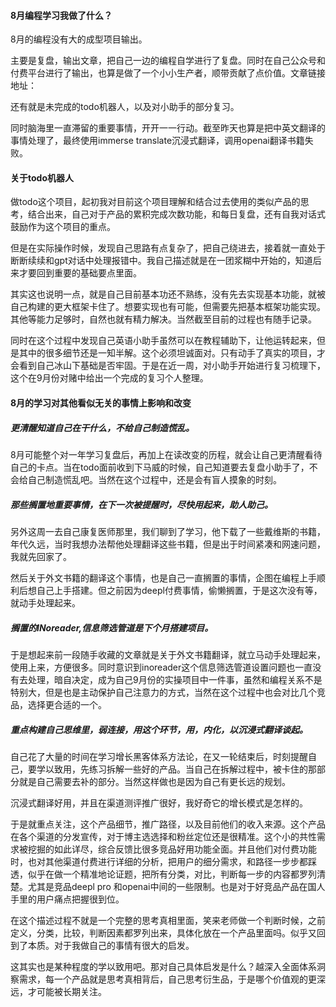 #### 8月编程学习我做了什么？

8月的编程没有大的成型项目输出。

主要是复盘，输出文章，把自己一边的编程自学进行了复盘。同时在自己公众号和付费平台进行了输出，也算是做了一个小小生产者，顺带贡献了点价值。文章链接地址：



还有就是未完成的todo机器人，以及对小助手的部分复习。

同时脑海里一直滞留的重要事情，开开一一行动。截至昨天也算是把中英文翻译的事情处理了，最终使用immerse translate沉浸式翻译，调用openai翻译书籍失败。

#### 关于todo机器人

做todo这个项目，起初我对目前这个项目理解和结合过去使用的类似产品的思考，结合出来，自己对于产品的累积完成次数功能，和每日复盘，还有自我对话式鼓励作为这个项目的重点。



但是在实际操作时候，发现自己思路有点复杂了，把自己绕进去，接着就一直处于断断续续和gpt对话中处理报错中。我自己描述就是在一团浆糊中开始的，知道后来才要回到重要的基础要点里面。



其实这也说明一点，就是自己目前基本功还不熟练，没有先去实现基本功能，就被自己构建的更大框架卡住了。想要实现也有可能，但需要先把基本框架功能实现。其他等能力足够时，自然也就有精力解决。当然截至目前的过程也有随手记录。



同时在这个过程中发现自己英语小助手虽然可以在教程辅助下，让他运转起来，但是其中的很多细节还是一知半解。这个必须坦诚面对。只有动手了真实的项目，才会看到自己冰山下基础是否牢固。于是在近一周，对小助手开始进行复习梳理下，这个在9月份对赌中给出一个完成的复习个人整理。



#### 8月的学习对其他看似无关的事情上影响和改变

##### 更清醒知道自己在干什么，不给自己制造慌乱。

8月可能整个对一年学习复盘后，再加上在读改变的历程，就会让自己更清醒看待自己的卡点。当在todo面前收到下马威的时候，自己知道要去复盘小助手了，不会给自己制造慌乱吧。当然在这个过程中，还是会有盲人摸象的时刻。



##### 那些搁置地重要事情，在下一次被提醒时，尽快用起来，助人助己。

另外这周一去自己康复医师那里，我们聊到了学习，他下载了一些戴维斯的书籍，年代久远，当时我想办法帮他处理翻译这些书籍，但是出于时间紧凑和网速问题，我就先回家了。



然后关于外文书籍的翻译这个事情，也是自己一直搁置的事情，企图在编程上手顺利后想自己上手搭建。但之前因为deepl付费事情，偷懒搁置，于是这次没有等，就动手处理起来。



##### 搁置的INoreader,信息筛选管道是下个月搭建项目。

于是想起来前一段随手收藏的文章就是关于外文书籍翻译，就立马动手处理起来，使用上来，方便很多。同时意识到inoreader这个信息筛选管道设置问题也一直没有去处理，暗自决定，成为自己9月份的实操项目中一件事，虽然和编程关系不是特别大，但是也是主动保护自己注意力的方式，当然在这个过程中也会对比几个竞品，选择更合适的一个。



##### 重点构建自己思维里，弱连接，用这个环节，用，内化，以沉浸式翻译谈起。

自己花了大量的时间在学习增长黑客体系方法论，在又一轮结束后，时刻提醒自己，要学以致用，先练习拆解一些好的产品。当自己在拆解过程中，被卡住的那部分就是自己需要去补的部分。当然这样做也是因为自己有更长远的规划。



沉浸式翻译好用，并且在渠道测评推广很好，我好奇它的增长模式是怎样的。



于是就重点关注，这个产品细节，推广路径，以及目前他们的收入来源。这个产品在各个渠道的分发宣传，对于博主选选择和粉丝定位还是很精准。这个小的共性需求被挖掘的如此详尽，综合反馈比很多竞品好用功能全面。并且他们对付费功能时，也对其他渠道付费进行详细的分析，把用户的细分需求，和路径一步步都踩透，似乎在做一个精准地论证题，把所有分类，对比，判断每一步的内容都罗列清楚。尤其是竞品deepl pro 和openai中间的一些限制。也是对于好竞品产品在国人手里的用户痛点把握很到位。



在这个描述过程不就是一个完整的思考真相里面，笑来老师做一个判断时候，之前定义，分类，比较，判断因素都罗列出来，具体化放在一个产品里面吗。似乎又回到了本质。对于我做自己的事情有很大的启发。



这其实也是某种程度的学以致用吧。那对自己具体启发是什么？越深入全面体系洞察需求，每一个产品就是思考真相背后，自己思考衍生品，于是哪个价值观的更深远，才可能被长期关注。



#### 





